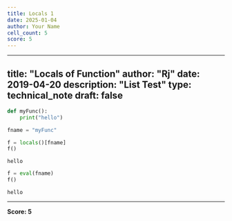 ```yaml
---
title: Locals 1
date: 2025-01-04
author: Your Name
cell_count: 5
score: 5
---
```


---
title: "Locals of Function"
author: "Rj"
date: 2019-04-20
description: "List Test"
type: technical_note
draft: false
---

```python
def myFunc():
    print("hello")
```


```python
fname = "myFunc"
```


```python
f = locals()[fname]
f()
```

    hello



```python
f = eval(fname)
f()
```

    hello



---
**Score: 5**